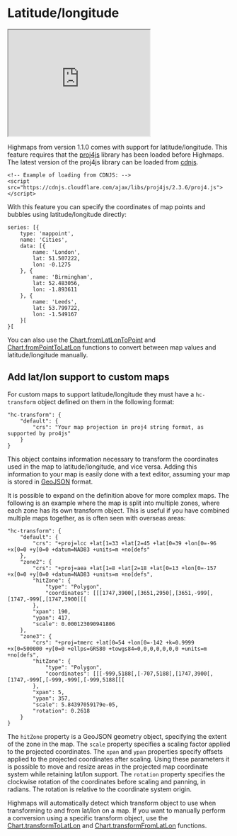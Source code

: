 Latitude/longitude
===

<iframe width="320" height="240" src="https://www.highcharts.com/samples/embed/maps/demo/latlon-advanced"></iframe>

Highmaps from version 1.1.0 comes with support for latitude/longitude. This feature requires that the [proj4js](http://proj4js.org) library has been loaded before Highmaps. The latest version of the proj4js library can be loaded from [cdnjs](https://cdnjs.com/libraries/proj4js).

    
    <!-- Example of loading from CDNJS: -->
    <script src="https://cdnjs.cloudflare.com/ajax/libs/proj4js/2.3.6/proj4.js"></script>

With this feature you can specify the coordinates of map points and bubbles using latitude/longitude directly:

    
    series: [{
    	type: 'mappoint',
    	name: 'Cities',
    	data: [{
    	    name: 'London',
    	    lat: 51.507222,
    	    lon: -0.1275
    	}, {
    	    name: 'Birmingham',
    	    lat: 52.483056,
    	    lon: -1.893611
    	}, {
    	    name: 'Leeds',
    	    lat: 53.799722,
    	    lon: -1.549167
    	}[	
    }[

You can also use the [Chart.fromLatLonToPoint](https://api.highcharts.com/class-reference/Highcharts.Chart#fromLatLonToPoint) and [Chart.fromPointToLatLon](https://api.highcharts.com/class-reference/Highcharts.Chart#fromPointToLatLon) functions to convert between map values and latitude/longitude manually.

Add lat/lon support to custom maps
----------------------------------

For custom maps to support latitude/longitude they must have a `hc-transform` object defined on them in the following format:

    
    "hc-transform": {
    	"default": {
    		"crs": "Your map projection in proj4 string format, as supported by pro4js"
    	}
    }

This object contains information necessary to transform the coordinates used in the map to latitude/longitude, and vice versa. Adding this information to your map is easily done with a text editor, assuming your map is stored in [GeoJSON](docs/maps/custom-geojson-maps) format.

It is possible to expand on the definition above for more complex maps. The following is an example where the map is split into multiple zones, where each zone has its own transform object. This is useful if you have combined multiple maps together, as is often seen with overseas areas:

    
    "hc-transform": {
    	"default": {
    		"crs": "+proj=lcc +lat[1=33 +lat[2=45 +lat[0=39 +lon[0=-96 +x[0=0 +y[0=0 +datum=NAD83 +units=m +no[defs"
    	},
    	"zone2": {
    		"crs": "+proj=aea +lat[1=8 +lat[2=18 +lat[0=13 +lon[0=-157 +x[0=0 +y[0=0 +datum=NAD83 +units=m +no[defs",
    		"hitZone": {
    			"type": "Polygon",
    			"coordinates": [[[1747,3900[,[3651,2950[,[3651,-999[,[1747,-999[,[1747,3900[[[
    		},
    		"xpan": 190,
    		"ypan": 417,
    		"scale": 0.000123090941806
    	},
    	"zone3": {
    		"crs": "+proj=tmerc +lat[0=54 +lon[0=-142 +k=0.9999 +x[0=500000 +y[0=0 +ellps=GRS80 +towgs84=0,0,0,0,0,0,0 +units=m +no[defs",
    		"hitZone": {
    			"type": "Polygon",
    			"coordinates": [[[-999,5188[,[-707,5188[,[1747,3900[,[1747,-999[,[-999,-999[,[-999,5188[[[
    		},
    		"xpan": 5,
    		"ypan": 357,
    		"scale": 5.84397059179e-05,
    		"rotation": 0.2618
    	}
    }

The `hitZone` property is a GeoJSON geometry object, specifying the extent of the zone in the map. The `scale` property specifies a scaling factor applied to the projected coordinates. The `xpan` and `ypan` properties specify offsets applied to the projected coordinates after scaling. Using these parameters it is possible to move and resize areas in the projected map coordinate system while retaining lat/lon support. The `rotation` property specifies the clockwise rotation of the coordinates before scaling and panning, in radians. The rotation is relative to the coordinate system origin.

Highmaps will automatically detect which transform object to use when transforming to and from lat/lon on a map. If you want to manually perform a conversion using a specific transform object, use the [Chart.transformToLatLon](https://api.highcharts.com/class-reference/Highcharts.Chart#transformToLatLon) and [Chart.transformFromLatLon](https://api.highcharts.com/class-reference/Highcharts.Chart#transformFromLatLon) functions.
